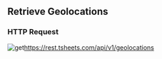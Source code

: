 ## Retrieve Geolocations

### HTTP Request

<img src="../../images/get.png" alt="get"/><api>https://rest.tsheets.com/api/v1/geolocations</api>

